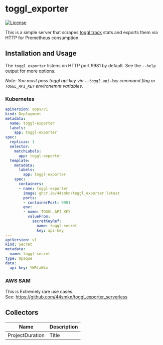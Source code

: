 # toggl_exporter

[![License](https://img.shields.io/badge/License-Apache%202.0-blue.svg)](https://opensource.org/licenses/Apache-2.0)

This is a simple server that scrapes [toggl track](https://toggl.com/track/) stats and exports them via HTTP for Prometheus consumption.

## Installation and Usage

The `toggl_exporter` listens on HTTP port 9981 by default. See the `--help` output for more options.

*Note: You must pass toggl api key via `--toggl.api-key` command flag or `TOGGL_API_KEY` environemnt variables.*

### Kubernetes

```yaml
apiVersion: apps/v1
kind: Deployment
metadata:
  name: toggl-exporter
  labels:
    app: toggl-exporter
spec:
  replicas: 1
  selector:
    matchLabels:
      app: toggl-exporter
  template:
    metadata:
      labels:
        app: toggl-exporter
    spec:
      containers:
      - name: toggl-exporter
        image: ghcr.io/44smkn/toggl_exporter:latest
        ports:
        - containerPort: 9981
        env:
        - name: TOGGL_API_KEY
          valueFrom:
            secretKeyRef:
              name: toggl-secret
              key: api-key
---
apiVersion: v1
kind: Secret
metadata:
  name: toggl-secret
type: Opaque
data:
  api-key: YWRtaW4=
```

### AWS SAM

This is Extremely rare use cases.  
See: https://github.com/44smkn/toggl_exporter_serverless

## Collectors

| Name            | Description |
| --------------- | ----------- |
| ProjectDuration | Title       |
